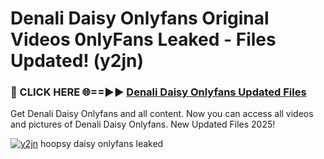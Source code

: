 # Denali Daisy Onlyfans Original Videos 0nlyFans Leaked - Files Updated! (y2jn)

<h3>🔴 CLICK HERE 🌐==►► <a href="https://tinyurl.com/4seja8ks" rel="nofollow">Denali Daisy Onlyfans Updated Files</a></h3>

Get Denali Daisy Onlyfans and all content. Now you can access all videos and pictures of Denali Daisy Onlyfans. New Updated Files 2025!

[![y2jn](https://i.imgur.com/EWjZXRe.gif)](https://tinyurl.com/4seja8ks)
hoopsy daisy onlyfans leaked